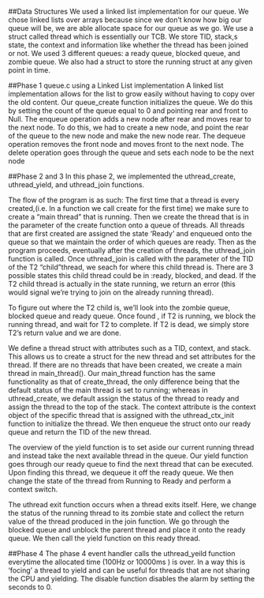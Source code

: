 ##Data Structures
We used a linked list implementation for our queue. We chose linked lists 
over arrays because since we don’t know how big our queue will be, we are 
able allocate space for our queue as we go. We use a struct called thread 
which is essentially our TCB. We store TID, stack,s state,  the context and 
information like whether the thread has been joined or not. We used 3 
different queues: a ready queue, blocked queue, and zombie queue. We also 
had a struct to store the running struct at any given point in time. 

##Phase 1
queue.c using a Linked List implementation 
A linked list implementation allows for the list to grow easily 
without having to copy over the old content. 
Our queue_create function initializes the queue. We do this by setting
the count of the queue equal to 0 and pointing rear and front to Null.
The enqueue operation adds a new node after rear and moves rear to the 
next node. To do this, we had to create a new node, and point the rear
of the queue to the new node and make the new node rear.
The dequeue operation removes the front node and moves front to the 
next node. 
The delete operation goes through the queue and sets each node to 
be the next node

##Phase 2 and 3
In this phase 2, we implemented the uthread_create, uthread_yield, and 
uthread_join functions. 

The flow of the program is as such:
The first time that a thread is every created,(i.e. In a function we call 
create for the first time)  we make sure to create a “main thread” that is 
running. Then we create the thread that is in the parameter of the create 
function onto a queue of threads. All threads that are first created are 
assigned the state ‘Ready’ and enqueued onto the queue so that we maintain 
the order of which queues are ready. Then as the program proceeds, eventually 
after the creation of threads, the uthread_join function is called. Once 
uthread_join is called with the parameter of the TID of the T2 “child”thread, 
we seach for where this child thread is. There are 3 possible states this child
thread could be in :ready, blocked, and dead. If the T2 child thread is actually
in the state running, we return an error (this would signal we’re trying to 
join on the already running thread).

To figure out where the T2 child is, we’ll look into the zombie queue, 
blocked queue and ready queue. Once found , if T2 is running, we block 
the running thread, and wait for T2 to complete. If T2 is dead, we simply 
store T2’s return value and we are done.

We define a thread struct with attributes such as a TID, context, and stack.
This allows us to create a struct for the new thread and set attributes for 
the thread. If there are no threads that have been created, we create a main
thread in main_thread(). Our main_thread function has the same functionality 
as that of 
create_thread, the only difference being that the default status of the main 
thread is set to running; whereas in uthread_create, we default assign the 
status of the thread to ready and assign the thread to the top of the stack. 
The context attribute is the context object of the specific thread that is 
assigned with the uthread_ctx_init function to initialize the thread. We then 
enqueue the struct onto our ready queue and return the TID of the new thread.

The overview of the yield function is to set aside our current running thread 
and
instead take the next available thread in the queue. Our yield function goes 
through our ready queue to find the next thread that can be executed. Upon 
finding this thread, we dequeue it off the ready queue. We then change the state
of the thread from Running to Ready
and perform a context switch. 

The uthread exit function occurs when a thread exits itself. Here, we change the
status of the running thread to its zombie state and collect the return value of 
the thread produced in the join function. We go through the blocked queue and
unblock the parent thread and place it onto the ready queue. We then call the
yield function on this ready thread.

##Phase 4
The phase 4 event handler calls the uthread_yeild function everytime the 
allocated time (100Hz or 10000ms ) is over. In a way this is ‘focing’ a 
thread to yield and can be useful for threads that are not sharing the CPU 
and yielding. The disable function disables the alarm by setting the seconds to
0.


